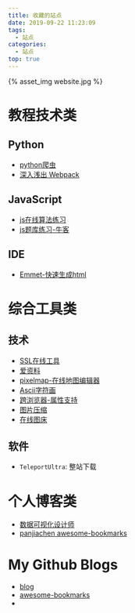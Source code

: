 ```yaml
---
title: 收藏的站点
date: 2019-09-22 11:23:09
tags: 
  - 站点
categories:
  - 站点
top: true
---
```


{% asset_img website.jpg %}

<!-- more -->

# 教程技术类

## Python

* [python爬虫](https://python3webspider.cuiqingcai.com)
* [深入浅出 Webpack](http://webpack.wuhaolin.cn/)

## JavaScript

* [js在线算法练习](https://www.lintcode.com/)
* [js题库练习-牛客](https://www.nowcoder.com/)

## IDE

* [Emmet-快速生成html](https://docs.emmet.io/)

# 综合工具类

## 技术

* [SSL在线工具](https://www.ssleye.com/)
* [爱资料](http://www.toolnb.com/)
* [pixelmap-在线地图编辑器](https://pixelmap.amcharts.com/#)
* [Ascii字符画](http://www.network-science.de/ascii/)
* [跨浏览器-属性支持](https://caniuse.com/)
* [图片压缩](https://www.iloveimg.com/zh-cn)
* [在线图床](https://imgchr.com)

## 软件

* `TeleportUltra`: 整站下载

# 个人博客类

* [数据可视化设计师](https://wangyasai.github.io/)
* [panjiachen awesome-bookmarks](https://panjiachen.github.io/awesome-bookmarks/)

# My Github Blogs

* [blog](https://bujidao.github.io/blog/)
* [awesome-bookmarks](https://bujidao.github.io/awesome-bookmarks/)
* 
